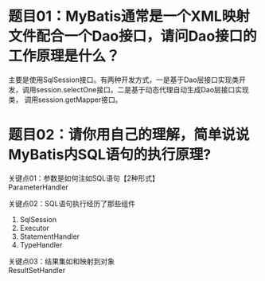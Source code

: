 # 题目01：MyBatis通常是一个XML映射文件配合一个Dao接口，请问Dao接口的工作原理是什么？  
主要是使用SqlSession接口。有两种开发方式，一是基于Dao层接口实现类开发，调用session.selectOne接口。二是基于动态代理自动生成Dao层接口实现类， 调用session.getMapper接口。

# 题目02：请你用自己的理解，简单说说MyBatis内SQL语句的执行原理?  
关键点01：参数是如何注如SQL语句【2种形式】  
ParameterHandler  

关键点02：SQL语句执行经历了那些组件  
1. SqlSession  
2. Executor  
3. StatementHandler  
4. TypeHandler  

关键点03：结果集如和映射到对象  
ResultSetHandler  
